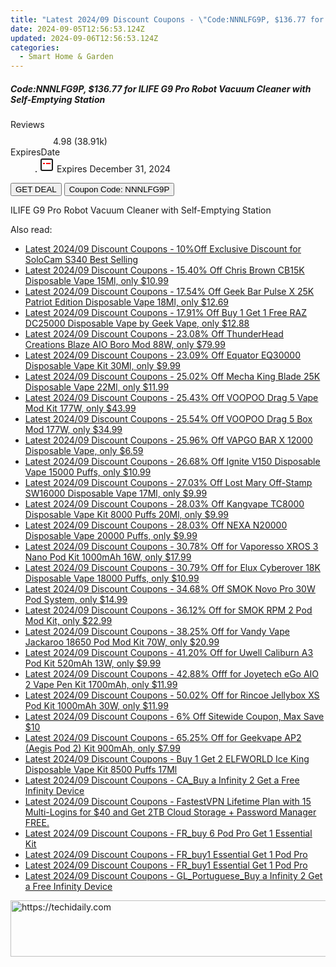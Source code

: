 ```yaml
---
title: "Latest 2024/09 Discount Coupons - \"Code:NNNLFG9P, $136.77 for ILIFE G9 Pro Robot Vacuum Cleaner with Self-Emptying Station\""
date: 2024-09-05T12:56:53.124Z
updated: 2024-09-06T12:56:53.124Z
categories:
  - Smart Home & Garden
---
```



<div class="max-w-4xl mx-auto grid grid-cols-1 lg:max-w-5xl lg:gap-x-20 lg:grid-cols-2">
  <div class="relative p-3 col-start-1 row-start-1 flex flex-col-reverse rounded-lg bg-gradient-to-t from-black/75 via-black/0 sm:bg-none sm:row-start-2 sm:p-0 lg:row-start-1">
    <h5 class="mt-1 text-lg font-semibold text-white sm:text-slate-900 md:text-2xl dark:sm:text-white">Code:NNNLFG9P, $136.77 for ILIFE G9 Pro Robot Vacuum Cleaner with Self-Emptying Station</h5>
  </div>
  
  <div class="col-start-1 col-end-3 row-start-1 grid gap-4 sm:mb-6 sm:grid-cols-4 lg:col-start-2 lg:row-span-6 lg:row-end-6 lg:mb-0 lg:gap-6">
    
  </div>
  <dl class="row-start-2 mt-4 flex items-center text-xs font-medium sm:row-start-3 sm:mt-1 md:mt-2.5 lg:row-start-2">
    <dt class="sr-only">Reviews</dt>
    <dd class="flex items-center text-indigo-600 dark:text-indigo-400">
      <svg width="24" height="24" fill="none" aria-hidden="true" class="mr-1 stroke-current dark:stroke-indigo-500">
        <path d="m12 5 2 5h5l-4 4 2.103 5L12 16l-5.103 3L9 14l-4-4h5l2-5Z" stroke-width="2" stroke-linecap="round" stroke-linejoin="round" />
      </svg>
      <span>4.98 <span class="font-normal text-slate-400">(38.91k)</span></span>
    </dd>
    <dt class="sr-only">ExpiresDate</dt>
    <dd class="flex items-center">
      <svg width="2" height="2" aria-hidden="true" fill="currentColor" class="mx-3 text-slate-300">
        <circle cx="1" cy="1" r="1" />
      </svg>
      <svg width="24" height="24" viewBox="0 0 24 24" fill="none" stroke="currentColor" stroke-width="2">
        <rect x="3" y="3" width="18" height="18" rx="2" fill="#fff" />
        <path d="M6 10L18 10" stroke="red" stroke-width="2" fill="none" />
        <path d="M10 6L10 18" stroke="#fff" stroke-width="2" fill="none" />
      </svg>
      Expires December 31, 2024    </dd>
  </dl>
  <div class="col-start-1 row-start-3 mt-4 self-center sm:col-start-2 sm:row-span-2 sm:row-start-2 sm:mt-0 lg:col-start-1 lg:row-start-3 lg:row-end-4 lg:mt-6">
    <button type="button" onClick="javascript:window.open(decodeURIComponent('https%3A%2F%2Fwww.shareasale.com%2Fu.cfm%3Fd%3D1229047%26m%3D38812%26u%3D4338022'), '_blank');void(0);" class="rounded-lg bg-red-600 px-3 py-2 text-sm font-medium leading-6 text-white">GET DEAL</button>
    <button type="button" onClick="javascript:window.open(decodeURIComponent('https%3A%2F%2Fwww.shareasale.com%2Fu.cfm%3Fd%3D1229047%26m%3D38812%26u%3D4338022'), '_blank');void(0);" class="border-dashed border-2 border-indigo-600 bg-green-100 text-sm leading-6 font-medium py-2 px-3 rounded-lg">Coupon Code: NNNLFG9P</button>
  </div>
  <p class="col-start-1 mt-4 text-sm leading-6 sm:col-span-2 lg:col-span-1 lg:row-start-4 lg:mt-6 dark:text-slate-400">
    ILIFE G9 Pro Robot Vacuum Cleaner with Self-Emptying Station 
  </p>
</div>
<span class="atpl-alsoreadstyle">Also read:</span>
<div><ul>
<li><a href="https://coupons.techidaily.com/coupon-1116682-share-115200-sale/"><u>Latest 2024/09 Discount Coupons - 10%Off Exclusive Discount for SoloCam S340 Best Selling</u></a></li>
<li><a href="https://coupons.techidaily.com/coupon-1106531-share-90958-sale/"><u>Latest 2024/09 Discount Coupons - 15.40% Off Chris Brown CB15K Disposable Vape 15Ml, only $10.99</u></a></li>
<li><a href="https://coupons.techidaily.com/coupon-1121402-share-90958-sale/"><u>Latest 2024/09 Discount Coupons - 17.54% Off Geek Bar Pulse X 25K Patriot Edition Disposable Vape 18Ml, only $12.69</u></a></li>
<li><a href="https://coupons.techidaily.com/coupon-1109762-share-90958-sale/"><u>Latest 2024/09 Discount Coupons - 17.91% Off Buy 1 Get 1 Free RAZ DC25000 Disposable Vape by Geek Vape, only $12.88</u></a></li>
<li><a href="https://coupons.techidaily.com/coupon-1095763-share-90958-sale/"><u>Latest 2024/09 Discount Coupons - 23.08% Off ThunderHead Creations Blaze AIO Boro Mod 88W, only $79.99</u></a></li>
<li><a href="https://coupons.techidaily.com/coupon-1106530-share-90958-sale/"><u>Latest 2024/09 Discount Coupons - 23.09% Off Equator EQ30000 Disposable Vape Kit 30Ml, only $9.99</u></a></li>
<li><a href="https://coupons.techidaily.com/coupon-1121112-share-90958-sale/"><u>Latest 2024/09 Discount Coupons - 25.02% Off Mecha King Blade 25K Disposable Vape 22Ml, only $11.99</u></a></li>
<li><a href="https://coupons.techidaily.com/coupon-1120542-share-90958-sale/"><u>Latest 2024/09 Discount Coupons - 25.43% Off VOOPOO Drag 5 Vape Mod Kit 177W, only $43.99</u></a></li>
<li><a href="https://coupons.techidaily.com/coupon-1120539-share-90958-sale/"><u>Latest 2024/09 Discount Coupons - 25.54% Off VOOPOO Drag 5 Box Mod 177W, only $34.99</u></a></li>
<li><a href="https://coupons.techidaily.com/coupon-1103108-share-90958-sale/"><u>Latest 2024/09 Discount Coupons - 25.96% Off VAPGO BAR X 12000 Disposable Vape, only $6.59</u></a></li>
<li><a href="https://coupons.techidaily.com/coupon-1121401-share-90958-sale/"><u>Latest 2024/09 Discount Coupons - 26.68% Off Ignite V150 Disposable Vape 15000 Puffs, only $10.99</u></a></li>
<li><a href="https://coupons.techidaily.com/coupon-1121111-share-90958-sale/"><u>Latest 2024/09 Discount Coupons - 27.03% Off Lost Mary Off-Stamp SW16000 Disposable Vape 17Ml, only $9.99</u></a></li>
<li><a href="https://coupons.techidaily.com/coupon-1063588-share-90958-sale/"><u>Latest 2024/09 Discount Coupons - 28.03% Off Kangvape TC8000 Disposable Vape Kit 8000 Puffs 20Ml, only $9.99</u></a></li>
<li><a href="https://coupons.techidaily.com/coupon-1092628-share-90958-sale/"><u>Latest 2024/09 Discount Coupons - 28.03% Off NEXA N20000 Disposable Vape 20000 Puffs, only $9.99</u></a></li>
<li><a href="https://coupons.techidaily.com/coupon-1017154-share-90958-sale/"><u>Latest 2024/09 Discount Coupons - 30.78% Off for Vaporesso XROS 3 Nano Pod Kit 1000mAh 16W, only $17.99</u></a></li>
<li><a href="https://coupons.techidaily.com/coupon-1094544-share-90958-sale/"><u>Latest 2024/09 Discount Coupons - 30.79% Off for Elux Cyberover 18K Disposable Vape 18000 Puffs, only $10.99</u></a></li>
<li><a href="https://coupons.techidaily.com/coupon-1081664-share-90958-sale/"><u>Latest 2024/09 Discount Coupons - 34.68% Off SMOK Novo Pro 30W Pod System, only $14.99</u></a></li>
<li><a href="https://coupons.techidaily.com/coupon-681876-share-90958-sale/"><u>Latest 2024/09 Discount Coupons - 36.12% Off for SMOK RPM 2 Pod Mod Kit, only $22.99</u></a></li>
<li><a href="https://coupons.techidaily.com/coupon-1056483-share-90958-sale/"><u>Latest 2024/09 Discount Coupons - 38.25% Off for Vandy Vape Jackaroo 18650 Pod Mod Kit 70W, only $20.99</u></a></li>
<li><a href="https://coupons.techidaily.com/coupon-971155-share-90958-sale/"><u>Latest 2024/09 Discount Coupons - 41.20% Off for Uwell Caliburn A3 Pod Kit 520mAh 13W, only $9.99</u></a></li>
<li><a href="https://coupons.techidaily.com/coupon-1040487-share-90958-sale/"><u>Latest 2024/09 Discount Coupons - 42.88% Offf for Joyetech eGo AIO 2 Vape Pen Kit 1700mAh, only $11.99</u></a></li>
<li><a href="https://coupons.techidaily.com/coupon-983589-share-90958-sale/"><u>Latest 2024/09 Discount Coupons - 50.02% Off for Rincoe Jellybox XS Pod Kit 1000mAh 30W, only $11.99</u></a></li>
<li><a href="https://coupons.techidaily.com/coupon-1081675-share-38812-sale/"><u>Latest 2024/09 Discount Coupons - 6% Off Sitewide Coupon, Max Save $10</u></a></li>
<li><a href="https://coupons.techidaily.com/coupon-893730-share-90958-sale/"><u>Latest 2024/09 Discount Coupons - 65.25% Off for Geekvape AP2 (Aegis Pod 2) Kit 900mAh, only $7.99</u></a></li>
<li><a href="https://coupons.techidaily.com/coupon-1058162-share-90958-sale/"><u>Latest 2024/09 Discount Coupons - Buy 1 Get 2 ELFWORLD Ice King Disposable Vape Kit 8500 Puffs 17Ml</u></a></li>
<li><a href="https://coupons.techidaily.com/coupon-1120561-share-92020-sale/"><u>Latest 2024/09 Discount Coupons - CA_Buy a Infinity 2 Get a Free Infinity Device</u></a></li>
<li><a href="https://coupons.techidaily.com/coupon-855359-share-79370-sale/"><u>Latest 2024/09 Discount Coupons - FastestVPN Lifetime Plan with 15 Multi-Logins for $40 and Get 2TB Cloud Storage + Password Manager FREE.</u></a></li>
<li><a href="https://coupons.techidaily.com/coupon-1120310-share-92020-sale/"><u>Latest 2024/09 Discount Coupons - FR_buy 6 Pod Pro Get 1 Essential Kit</u></a></li>
<li><a href="https://coupons.techidaily.com/coupon-1120297-share-92020-sale/"><u>Latest 2024/09 Discount Coupons - FR_buy1 Essential Get 1 Pod Pro</u></a></li>
<li><a href="https://coupons.techidaily.com/coupon-1120298-share-92020-sale/"><u>Latest 2024/09 Discount Coupons - FR_buy1 Essential Get 1 Pod Pro</u></a></li>
<li><a href="https://coupons.techidaily.com/coupon-1120729-share-92020-sale/"><u>Latest 2024/09 Discount Coupons - GL_Portuguese_Buy a Infinity 2 Get a Free Infinity Device</u></a></li>
</ul></div>

<ins class="adsbygoogle"
      style="display:block"
      data-ad-client="ca-pub-7571918770474297"
      data-ad-slot="8358498916"
      data-ad-format="auto"
      data-full-width-responsive="true"></ins>
<!-- affiliate ads begin -->
<a href="https://unicoeye.pxf.io/c/5597632/2121334/18498" target="_top" id="2121334">
  <img src="//a.impactradius-go.com/display-ad/18498-2121334" border="0" alt="https://techidaily.com" width="728" height="90"/>
</a>
<img height="0" width="0" src="https://unicoeye.pxf.io/i/5597632/2121334/18498" style="position:absolute;visibility:hidden;" border="0" />
<!-- affiliate ads end -->